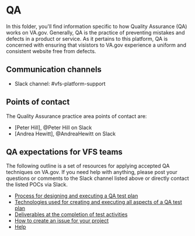 # QA
In this folder, you'll find information specific to how Quality Assurance (QA) works on VA.gov.  Generally, QA is the practice of preventing mistakes and defects in a product or service.  As it pertains to this platform, QA is concerned with ensuring that visistors to VA.gov experience a uniform and consistent website free from defects.

## Communication channels
- Slack channel: #vfs-platform-support

## Points of contact
The Quality Assurance practice area points of contact are:  
- [Peter Hill], @Peter Hill on Slack
- [Andrea Hewitt], @AndreaHewitt on Slack

## QA expectations for VFS teams
The following outline is a set of resources for applying accepted QA techniques on VA.gov.  If you need help with anything, please post your questions or comments to the Slack channel listed above or directly contact the listed POCs via Slack.
- [Process for designing and executing a QA test plan](https://github.com/department-of-veterans-affairs/va.gov-team/blob/peter-qa/platform/quality-assurance/process.md)
- [Technologies used for creating and executing all aspects of a QA test plan](https://github.com/department-of-veterans-affairs/va.gov-team/blob/peter-qa/platform/quality-assurance/technologies.md)
- [Deliverables at the completion of test activities](https://github.com/department-of-veterans-affairs/va.gov-team/blob/peter-qa/platform/quality-assurance/deliverables.md)
- [How to create an issue for your project](https://github.com/department-of-veterans-affairs/va.gov-team/blob/peter-qa/platform/quality-assurance/create-an-issue)
- [Help](https://github.com/department-of-veterans-affairs/va.gov-team/blob/peter-qa/platform/quality-assurance/help.md)
